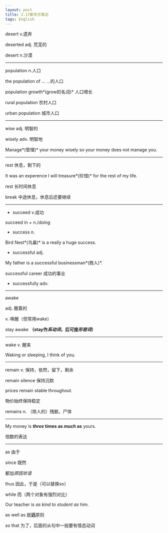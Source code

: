 ```yaml
---
layout: post
title: 2.17新东方笔记
tags: English
---
```


desert v.遗弃

deserted adj. 荒芜的

desert n.沙漠

-------

population n.人口

the population of ... ...的人口

population growth*(grow的名词)* 人口增长

rural population 农村人口

urban population 城市人口

-------

wise adj. 明智的

wisely adv. 明智地

Manage*(管理)* your money wisely so your money does not manage you.

-------

rest 休息，剩下的

It was an experence I will treasure*(珍惜)* for the rest of my life.

rest 长时间休息

break 中途休息，休息后还要继续

-------

- succeed v.成功

succeed in + n./doing

- success n.

Bird Nest*(鸟巢)* is a really a huge success.

- successful adj.

My father is a successful businessman*(商人)*.

successful career 成功的事业

- successfully adv.

-------

awake 

adj. 醒着的

v. 唤醒（但常用wake）

stay awake **（stay作*系动词*，后可接*形容词*）**

-------

wake v. 醒来

Waking or sleeping, I think of you.

-------

remain v. 保持，依然，留下，剩余

remain silence 保持沉默

prices remain stable throughout.

物价始终保持稳定

remains n. （除人的）残骸，尸体

-------

My money is ***three* times as *much* as** yours.

倍数的表达

-------

as 由于

since 既然

都加*原因状语*

thus 因此，于是（可以替换so）

while 而（两个对象有强烈对比）

Our teacher is **as* kind to student *as** him.

as well as 就**远**原则

so that 为了，后面的从句中一般要有情态动词
